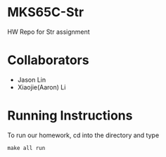# MKS65C-Str
HW Repo for Str assignment
# Collaborators
* Jason Lin
* Xiaojie(Aaron) Li
# Running Instructions
To run our homework, cd into the directory and type
```
make all run
```
